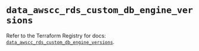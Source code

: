# `data_awscc_rds_custom_db_engine_versions`

Refer to the Terraform Registry for docs: [`data_awscc_rds_custom_db_engine_versions`](https://registry.terraform.io/providers/hashicorp/awscc/0.70.0/docs/data-sources/rds_custom_db_engine_versions).
